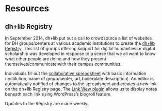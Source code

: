 # Resources
## dh+lib Registry
In September 2014, dh+lib put out a call to crowdsource a list of websites for DH groups/centers at various academic institutions to create the [dh+lib Registry](https://acrl.ala.org/dh/registry/). This list of groups offering support for digital humanities or digital scholarship was developed in response to a sense that we all want to know what other people are doing and how they present themselves/communicate with their campus communities. 

Individuals fill out the [collaborative spreadsheet](https://docs.google.com/spreadsheets/d/13hZlUCp3Zc5l7vAJyxfpcyIL8lnb4sZhtvW7MzQlHNo/edit#gid=0) with basic information (institution, name of group/center, url, boilerplate description). An editor is automatically notified of changes to the spreadsheet and creates a new link on the dh+lib Registry page. The [Link View plugin](https://wordpress.org/plugins/link-view/) allows us to display notes beneath each link using WordPress’s blogroll feature. 

Updates to the Registry are made weekly. 

